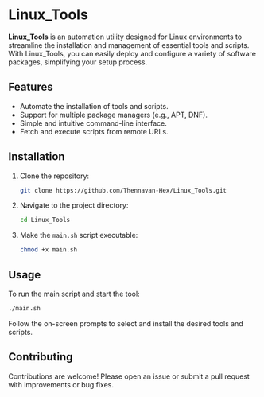 # Linux_Tools

**Linux_Tools** is an automation utility designed for Linux environments to streamline the installation and management of essential tools and scripts. With Linux_Tools, you can easily deploy and configure a variety of software packages, simplifying your setup process.

## Features

- Automate the installation of tools and scripts.
- Support for multiple package managers (e.g., APT, DNF).
- Simple and intuitive command-line interface.
- Fetch and execute scripts from remote URLs.

## Installation

1. Clone the repository:
   ```bash
   git clone https://github.com/Thennavan-Hex/Linux_Tools.git
   ```

2. Navigate to the project directory:
   ```bash
   cd Linux_Tools
   ```

3. Make the `main.sh` script executable:
   ```bash
   chmod +x main.sh
   ```

## Usage

To run the main script and start the tool:

```bash
./main.sh
```

Follow the on-screen prompts to select and install the desired tools and scripts.

## Contributing

Contributions are welcome! Please open an issue or submit a pull request with improvements or bug fixes.

